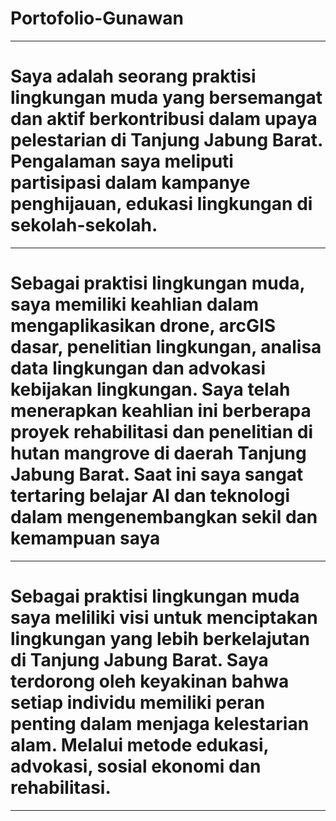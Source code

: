 # Portofolio-Gunawan
---
# Saya adalah seorang praktisi lingkungan muda yang bersemangat dan aktif berkontribusi dalam upaya pelestarian di Tanjung Jabung Barat. Pengalaman saya meliputi partisipasi dalam kampanye penghijauan, edukasi lingkungan di sekolah-sekolah.
---
# Sebagai praktisi lingkungan muda, saya memiliki keahlian dalam mengaplikasikan drone, arcGIS dasar, penelitian lingkungan, analisa data lingkungan dan advokasi kebijakan lingkungan. Saya telah menerapkan keahlian ini berberapa proyek rehabilitasi dan penelitian di hutan mangrove di daerah Tanjung Jabung Barat. Saat ini saya sangat tertaring belajar AI dan teknologi dalam mengenembangkan sekil dan kemampuan saya
---
# Sebagai praktisi lingkungan muda saya meliliki visi untuk menciptakan lingkungan yang lebih berkelajutan di Tanjung Jabung Barat. Saya terdorong oleh keyakinan bahwa setiap individu memiliki peran penting dalam menjaga kelestarian alam. Melalui metode edukasi, advokasi, sosial ekonomi dan rehabilitasi.
---
